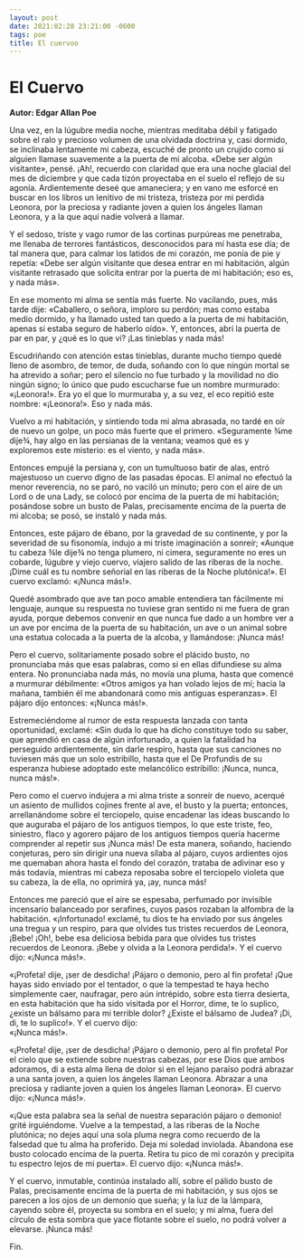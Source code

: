```yaml
---
layout: post
date: 2021:02:28 23:21:00 -0600
tags: poe
title: El cuervoo
---
```


# El Cuervo

**Autor: Edgar Allan Poe**


Una vez, en la lúgubre media noche, mientras meditaba débil y fatigado
sobre el ralo y precioso volumen de una olvidada doctrina y, casi
dormido, se inclinaba lentamente mi cabeza, escuché de pronto un
crujido como si alguien llamase suavemente a la puerta de mi alcoba.
«Debe ser algún visitante», pensé. ¡Ah!, recuerdo con claridad que era
una noche glacial del mes de diciembre y que cada tizón proyectaba en
el suelo el reflejo de su agonía. Ardientemente deseé que amaneciera; y
en vano me esforcé en buscar en los libros un lenitivo de mi tristeza,
tristeza por mi perdida Leonora, por la preciosa y radiante joven a
quien los ángeles llaman Leonora, y a la que aquí nadie volverá a
llamar.

Y el sedoso, triste y vago rumor de las cortinas purpúreas me
penetraba, me llenaba de terrores fantásticos, desconocidos para mí
hasta ese día; de tal manera que, para calmar los latidos de mi
corazón, me ponía de pie y repetía: «Debe ser algún visitante que desea
entrar en mi habitación, algún visitante retrasado que solicita entrar
por la puerta de mi habitación; eso es, y nada más».

En ese momento mi alma se sentía más fuerte. No vacilando, pues, más
tarde dije: «Caballero, o señora, imploro su perdón; mas como estaba
medio dormido, y ha llamado usted tan quedo a la puerta de mi
habitación, apenas si estaba seguro de haberlo oído». Y, entonces, abrí
la puerta de par en par, y ¿qué es lo que vi? ¡Las tinieblas y nada
más!

Escudriñando con atención estas tinieblas, durante mucho tiempo quedé
lleno de asombro, de temor, de duda, soñando con lo que ningún mortal
se ha atrevido a soñar; pero el silencio no fue turbado y la movilidad
no dio ningún signo; lo único que pudo escucharse fue un nombre
murmurado: «¡Leonora!». Era yo el que lo murmuraba y, a su vez, el eco
repitió este nombre: «¡Leonora!». Eso y nada más.

Vuelvo a mi habitación, y sintiendo toda mi alma abrasada, no tardé en
oír de nuevo un golpe, un poco más fuerte que el primero. «Seguramente
¾me dije¾, hay algo en las persianas de la ventana; veamos qué es y
exploremos este misterio: es el viento, y nada más».

Entonces empujé la persiana y, con un tumultuoso batir de alas, entró
majestuoso un cuervo digno de las pasadas épocas. El animal no efectuó
la menor reverencia, no se paró, no vaciló un minuto; pero con el aire
de un Lord o de una Lady, se colocó por encima de la puerta de mi
habitación; posándose sobre un busto de Palas, precisamente encima de
la puerta de mi alcoba; se posó, se instaló y nada más.

Entonces, este pájaro de ébano, por la gravedad de su continente, y por
la severidad de su fisonomía, indujo a mi triste imaginación a sonreír;
«Aunque tu cabeza ¾le dije¾ no tenga plumero, ni cimera, seguramente no
eres un cobarde, lúgubre y viejo cuervo, viajero salido de las riberas
de la noche. ¡Dime cuál es tu nombre señorial en las riberas de la
Noche plutónica!». El cuervo exclamó: «¡Nunca más!».

Quedé asombrado que ave tan poco amable entendiera tan fácilmente mi
lenguaje, aunque su respuesta no tuviese gran sentido ni me fuera de
gran ayuda, porque debemos convenir en que nunca fue dado a un hombre
ver a un ave por encima de la puerta de su habitación, un ave o un
animal sobre una estatua colocada a la puerta de la alcoba, y
llamándose: ¡Nunca más!

Pero el cuervo, solitariamente posado sobre el plácido busto, no
pronunciaba más que esas palabras, como si en ellas difundiese su alma
entera. No pronunciaba nada más, no movía una pluma, hasta que comencé
a murmurar débilmente: «Otros amigos ya han volado lejos de mí; hacia
la mañana, también él me abandonará como mis antiguas esperanzas». El
pájaro dijo entonces: «¡Nunca más!».

Estremeciéndome al rumor de esta respuesta lanzada con tanta
oportunidad, exclamé: «Sin duda lo que ha dicho constituye todo su
saber, que aprendió en casa de algún infortunado, a quien la fatalidad
ha perseguido ardientemente, sin darle respiro, hasta que sus canciones
no tuviesen más que un solo estribillo, hasta que el De Profundis de su
esperanza hubiese adoptado este melancólico estribillo: ¡Nunca, nunca,
nunca más!».

Pero como el cuervo indujera a mi alma triste a sonreír de nuevo,
acerqué un asiento de mullidos cojines frente al ave, el busto y la
puerta; entonces, arrellanándome sobre el terciopelo, quise encadenar
las ideas buscando lo que auguraba el pájaro de los antiguos tiempos,
lo que este triste, feo, siniestro, flaco y agorero pájaro de los
antiguos tiempos quería hacerme comprender al repetir sus ¡Nunca más!
De esta manera, soñando, haciendo conjeturas, pero sin dirigir una
nueva sílaba al pájaro, cuyos ardientes ojos me quemaban ahora hasta el
fondo del corazón, trataba de adivinar eso y más todavía, mientras mi
cabeza reposaba sobre el terciopelo violeta que su cabeza, la de ella,
no oprimirá ya, ¡ay, nunca más!

Entonces me pareció que el aire se espesaba, perfumado por invisible
incensario balanceado por serafines, cuyos pasos rozaban la alfombra de
la habitación. «¡Infortunado! exclamé, tu dios te ha enviado por sus
ángeles una tregua y un respiro, para que olvides tus tristes recuerdos
de Leonora, ¡Bebe! ¡Oh!, bebe esa deliciosa bebida para que olvides tus
tristes recuerdos de Leonora. ¡Bebe y olvida a la Leonora perdida!». Y
el cuervo dijo: «¡Nunca más!».

«¡Profeta! dije, ¡ser de desdicha! ¡Pájaro o demonio, pero al fin
profeta! ¡Que hayas sido enviado por el tentador, o que la tempestad te
haya hecho simplemente caer, naufragar, pero aún intrépido, sobre esta
tierra desierta, en esta habitación que ha sido visitada por el Horror,
dime, te lo suplico, ¿existe un bálsamo para mi terrible dolor? ¿Existe
el bálsamo de Judea? ¡Di, di, te lo suplico!». Y el cuervo dijo:  
«¡Nunca más!».

«¡Profeta! dije, ¡ser de desdicha! ¡Pájaro o demonio, pero al fin
profeta! Por el cielo que se extiende sobre nuestras cabezas, por ese
Dios que ambos adoramos, di a esta alma llena de dolor si en el lejano
paraíso podrá abrazar a una santa joven, a quien los ángeles llaman
Leonora. Abrazar a una preciosa y radiante joven a quien los ángeles
llaman Leonora». El cuervo dijo: «¡Nunca más!».

«¡Que esta palabra sea la señal de nuestra separación pájaro o demonio!
grité irguiéndome. Vuelve a la tempestad, a las riberas de la Noche
plutónica; no dejes aquí una sola pluma negra como recuerdo de la
falsedad que tu alma ha proferido. Deja mi soledad inviolada. Abandona
ese busto colocado encima de la puerta. Retira tu pico de mi corazón y
precipita tu espectro lejos de mi puerta». El cuervo dijo: «¡Nunca
más!».

Y el cuervo, inmutable, continúa instalado allí, sobre el pálido busto
de Palas, precisamente encima de la puerta de mi habitación, y sus ojos
se parecen a los ojos de un demonio que sueña; y la luz de la lámpara,
cayendo sobre él, proyecta su sombra en el suelo; y mi alma, fuera del
círculo de esta sombra que yace flotante sobre el suelo, no podrá
volver a elevarse. ¡Nunca más!

Fin.